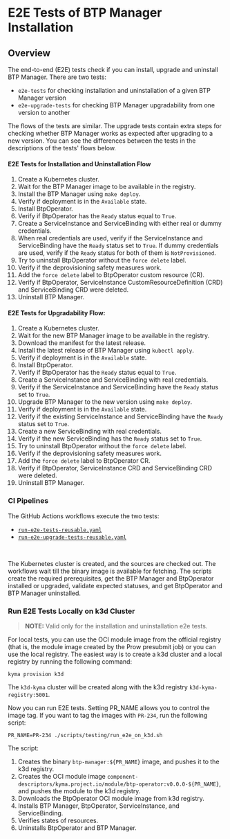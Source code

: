 # E2E Tests of BTP Manager Installation

## Overview

The end-to-end (E2E) tests check if you can install, upgrade and uninstall BTP Manager.
There are two tests:
- `e2e-tests` for checking installation and uninstallation of a given BTP Manager version
- `e2e-upgrade-tests` for checking BTP Manager upgradability from one version to another

The flows of the tests are similar. The upgrade tests contain extra steps for checking whether BTP Manager works as expected after upgrading to a new version. You can see the differences between the tests in the descriptions of the tests' flows below.

#### E2E Tests for Installation and Uninstallation Flow
1. Create a Kubernetes cluster.
2. Wait for the BTP Manager image to be available in the registry.
3. Install the BTP Manager using `make deploy`.
4. Verify if deployment is in the `Available` state.
5. Install BtpOperator. 
6. Verify if BtpOperator has the `Ready` status equal to `True`. 
7. Create a ServiceInstance and ServiceBinding with either real or dummy credentials. 
8. When real credentials are used, verify if the ServiceInstance and ServiceBinding have the `Ready` status set to `True`. If dummy credentials are used, verify if the `Ready` status for both of them is `NotProvisioned`. 
9. Try to uninstall BtpOperator without the `force delete` label. 
10. Verify if the deprovisioning safety measures work. 
11. Add the `force delete` label to BtpOperator custom resource (CR). 
12. Verify if BtpOperator, ServiceInstance CustomResourceDefinition (CRD) and ServiceBinding CRD were deleted. 
13. Uninstall BTP Manager. 

#### E2E Tests for Upgradability Flow:
1. Create a Kubernetes cluster. 
2. Wait for the new BTP Manager image to be available in the registry.
3. Download the manifest for the latest release.
4. Install the latest release of BTP Manager using `kubectl apply`.
5. Verify if deployment is in the `Available` state.
6. Install BtpOperator.
7. Verify if BtpOperator has the `Ready` status equal to `True`.
8. Create a ServiceInstance and ServiceBinding with real credentials.
9. Verify if the ServiceInstance and ServiceBinding have the `Ready` status set to `True`.
10. Upgrade BTP Manager to the new version using `make deploy`.
11. Verify if deployment is in the `Available` state.
12. Verify if the existing ServiceInstance and ServiceBinding have the `Ready` status set to `True`.
13. Create a new ServiceBinding with real credentials.
14. Verify if the new ServiceBinding has the `Ready` status set to `True`.
15. Try to uninstall BtpOperator without the `force delete` label.
16. Verify if the deprovisioning safety measures work.
17. Add the `force delete` label to BtpOperator CR.
18. Verify if BtpOperator, ServiceInstance CRD and ServiceBinding CRD were deleted.
19. Uninstall BTP Manager.

### CI Pipelines
 
The GitHub Actions workflows execute the two tests:
- [`run-e2e-tests-reusable.yaml`](../../scripts/testing/run_e2e_module_tests.sh) 
-  [`run-e2e-upgrade-tests-reusable.yaml`](../../scripts/testing/run_e2e_module_upgrade_tests.sh) 
<br>

The Kubernetes cluster is created, and the sources are checked out.
The workflows wait till the binary image is available for fetching.
The scripts create the required prerequisites, get the BTP Manager and BtpOperator installed or upgraded, validate expected statuses, and get BtpOperator and BTP Manager uninstalled.

### Run E2E Tests Locally on k3d Cluster
> **NOTE:**
> Valid only for the installation and uninstallation e2e tests.

For local tests, you can use the OCI module image from the official registry (that is, the module image created by the Prow presubmit job) 
or you can use the local registry.
The easiest way is to create a k3d cluster and a local registry by running the following command:

```shell
kyma provision k3d
```

The `k3d-kyma` cluster will be created along with the k3d registry `k3d-kyma-registry:5001`.

Now you can run E2E tests. Setting PR_NAME allows you to control the image tag.
If you want to tag the images with `PR-234`, run the following script:

```shell
PR_NAME=PR-234 ./scripts/testing/run_e2e_on_k3d.sh
```

The script:
1. Creates the binary `btp-manager:${PR_NAME}` image, and pushes it to the k3d registry.
2. Creates the OCI module image `component-descriptors/kyma.project.io/module/btp-operator:v0.0.0-${PR_NAME}`, and pushes the module to the k3d registry.
3. Downloads the BtpOperator OCI module image from k3d registry.
4. Installs BTP Manager, BtpOperator, ServiceInstance, and ServiceBinding.
5. Verifies states of resources.
6. Uninstalls BtpOperator and BTP Manager.
